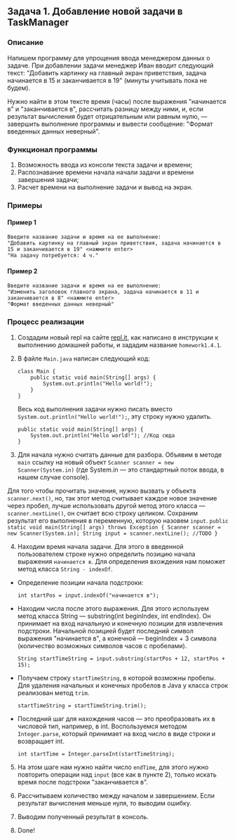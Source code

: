 ## Задача 1. Добавление новой задачи в TaskManager

### Описание

Напишем программу для упрощения ввода менеджером данных о задаче. При добавлении задачи менеджер Иван вводит следующий текст: "Добавить картинку на главный экран приветствия, задача начинается в 15 и заканчивается в 19" (минуты учитывать пока не будем). 

Нужно найти в этом тексте время (часы) после выражения "начинается в" и "заканчивается в", рассчитать разницу между ними, и, если результат вычисления будет отрицательным или равным нулю, — завершить выполнение программы и вывести сообщение: "Формат введенных данных неверный".  

### Функционал программы
1. Возможность ввода из консоли текста задачи и времени;
2. Распознавание времени начала начали задачи и времени завершения задачи;
3. Расчет времени на выполнение задачи и вывод на экран.

### Примеры
#### Пример 1
```
Введите название задачи и время на ее выполнение:
"Добавить картинку на главный экран приветствия, задача начинается в 15 и заканчивается в 19" <нажмите enter>
"На задачу потребуется: 4 ч."
```
#### Пример 2
```
Введите название задачи и время на ее выполнение:
"Изменить заголовок главного экрана, задача начинается в 11 и заканчивается в 8" <нажмите enter>
"Формат введенных данных неверный"
```

### Процесс реализации
1. Создадим новый repl на сайте [repl.it](https://repl.it/repls), как написано в инструкции к выполнению домашней работы, и зададим название `homework1.4.1`.

2. В файле `Main.java` написан следующий код:
    ```
    class Main {
        public static void main(String[] args) {
            System.out.println("Hello world!");
        }
    }
    ``` 
    Весь код выполнения задачи нужно писать вместо `System.out.println("Hello world!");`, эту строку нужно удалить.
    ```
    public static void main(String[] args) {
        System.out.println("Hello world!"); //Код сюда
    }
    ```

3. Для начала нужно считать данные для разбора. Объявим в методе `main` ссылку на новый объект `Scanner scanner = new Scanner(System.in)` (где System.in — это стандартный поток ввода, в нашем случае console).

Для того чтобы прочитать значения, нужно вызвать у объекта `scanner.next()`, но, так этот метод считывает каждое новое значение через пробел, лучше использовать другой метод этого класса — `scanner.nextLine()`, он считает всю строку целиком.
Сохраним результат его выполнения в переменную, которую назовем `input`. 
    ```
    public static void main(String[] args) throws Exception {
        Scanner scanner = new Scanner(System.in);
        String input = scanner.nextLine();
        //TODO
    }
    ```

4. Находим время начала задачи. Для этого в введенной пользователем строке нужно определить позицию начала выражения `начинается в`. Для определения вхождения нам поможет метод класса `String - indexOf`.
  - Определение позиции начала подстроки:
    ```
    int startPos = input.indexOf("начинается в");
    ```
  - Находим числа после этого выражения. Для этого используем метод класса String — substring(int beginIndex, int endIndex). Он принимает на вход начальную и конечную позиции для извлечения подстроки. Начальной позицией будет последний символ выражения "начинается в", а конечной — beginIndex + 3 символа (количество возможных символов часов с пробелами). 
    ```
    String startTimeString = input.substring(startPos + 12, startPos + 15);
    ```
  - Получаем строку `startTimeString`, в которой возможны пробелы. Для удаления начальных и конечных пробелов в Java у класса строк реализован метод `trim`.
    ```
    startTimeString = startTimeString.trim();
    ```
  - Последний шаг для нахождения часов — это преобразовать их в числовой тип, например, в int. Воспользуемся методом `Integer.parse`, который принимает на вход число в виде строки и возвращает int.
    ```
    int startTime = Integer.parseInt(startTimeString);
    ```

5. На этом шаге нам нужно найти число `endTime`, для этого нужно повторить операции над `input` (все как в пункте 2), только искать время после подстроки "заканчивается в".

6. Рассчитываем количество между началом и завершением. Если результат вычисления меньше нуля, то выводим ошибку.

7. Выводим полученный результат в консоль.

8. Done! 
